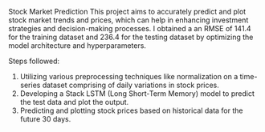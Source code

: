 Stock Market Prediction
This project aims to accurately predict and plot stock market trends and prices, which can help in enhancing investment strategies and decision-making processes.
I obtained a an RMSE of 141.4 for the training dataset and 236.4 for the testing dataset by optimizing the model architecture and hyperparameters.

Steps followed:
1. Utilizing various preprocessing techniques like normalization on a time-series dataset comprising of daily variations in stock prices.
2. Developing a Stack LSTM (Long Short-Term Memory) model to predict the test data and plot the output.
3. Predicting and plotting stock prices based on historical data for the future 30 days.
